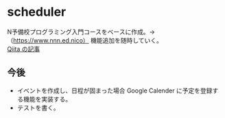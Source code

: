 # scheduler
N予備校プログラミング入門コースをベースに作成。->（https://www.nnn.ed.nico）
機能追加を随時していく。
<br>
[Qiita の記事](https://qiita.com/takewell/items/9964c4ce6438fe383257)

## 今後

- イベントを作成し、日程が固まった場合 Google Calender に予定を登録する機能を実装する。
- テストを書く。

